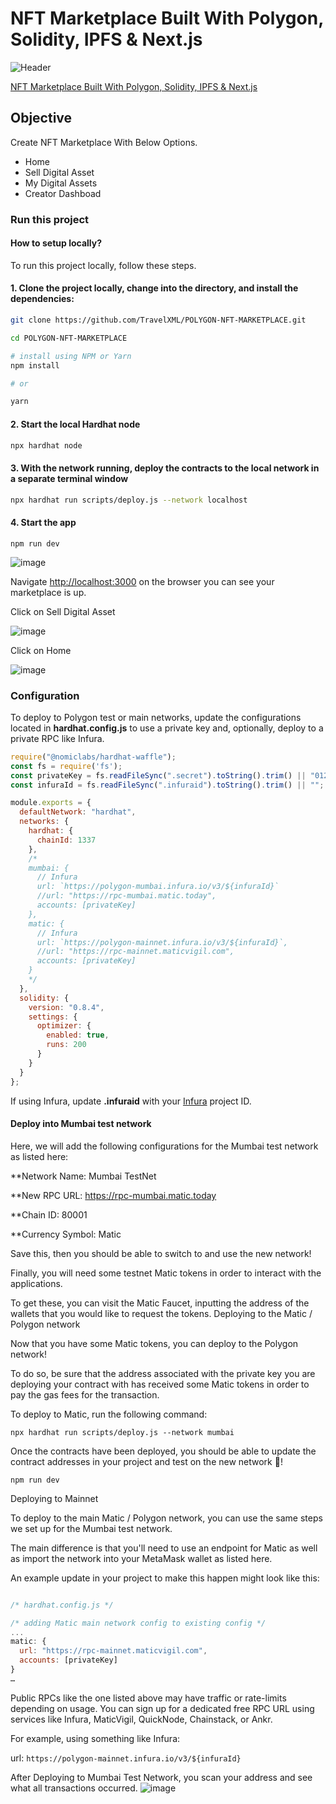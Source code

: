# NFT Marketplace Built With Polygon, Solidity, IPFS & Next.js

![Header](https://raw.githubusercontent.com/TravelXML/POLYGON-NFT-MARKETPLACE/main/NFT%20Marketplace.png)

[NFT Marketplace Built With Polygon, Solidity, IPFS & Next.js](https://github.com/TravelXML/POLYGON-NFT-MARKETPLACE)
## Objective

Create NFT Marketplace With Below Options.

* Home
* Sell Digital Asset
* My Digital Assets
* Creator Dashboad


### Run this project
#### How to setup locally?

To run this project locally, follow these steps.

#### 1. Clone the project locally, change into the directory, and install the dependencies:

```sh
git clone https://github.com/TravelXML/POLYGON-NFT-MARKETPLACE.git

cd POLYGON-NFT-MARKETPLACE

# install using NPM or Yarn
npm install

# or

yarn
```

#### 2. Start the local Hardhat node

```sh
npx hardhat node
```

#### 3. With the network running, deploy the contracts to the local network in a separate terminal window

```sh
npx hardhat run scripts/deploy.js --network localhost
```

#### 4. Start the app

```
npm run dev
```
![image](https://user-images.githubusercontent.com/8361967/147458787-c5e3f23c-58ce-4a63-910d-f6ca114ce587.png)

Navigate [http://localhost:3000](http://localhost:3000) on the browser you can see your marketplace is up.

Click on Sell Digital Asset

![image](https://user-images.githubusercontent.com/8361967/147459946-cc4742ee-2776-4083-a42f-c3975099325a.png)

Click on Home

![image](https://user-images.githubusercontent.com/8361967/147459625-fdcbcdb5-2e12-4806-b37b-c07f09128768.png)


### Configuration

To deploy to Polygon test or main networks, update the configurations located in __hardhat.config.js__ to use a private key and, optionally, deploy to a private RPC like Infura.

```javascript
require("@nomiclabs/hardhat-waffle");
const fs = require('fs');
const privateKey = fs.readFileSync(".secret").toString().trim() || "01234567890123456789";
const infuraId = fs.readFileSync(".infuraid").toString().trim() || "";

module.exports = {
  defaultNetwork: "hardhat",
  networks: {
    hardhat: {
      chainId: 1337
    },
    /*
    mumbai: {
      // Infura
      url: `https://polygon-mumbai.infura.io/v3/${infuraId}`
      //url: "https://rpc-mumbai.matic.today",
      accounts: [privateKey]
    },
    matic: {
      // Infura
      url: `https://polygon-mainnet.infura.io/v3/${infuraId}`,
      //url: "https://rpc-mainnet.maticvigil.com",
      accounts: [privateKey]
    }
    */
  },
  solidity: {
    version: "0.8.4",
    settings: {
      optimizer: {
        enabled: true,
        runs: 200
      }
    }
  }
};
```

If using Infura, update __.infuraid__ with your [Infura](https://infura.io/) project ID.
#### Deploy into Mumbai test network
Here, we will add the following configurations for the Mumbai test network as listed here:

**Network Name: Mumbai TestNet

**New RPC URL: https://rpc-mumbai.matic.today

**Chain ID: 80001

**Currency Symbol: Matic

Save this, then you should be able to switch to and use the new network!

Finally, you will need some testnet Matic tokens in order to interact with the applications.

To get these, you can visit the Matic Faucet, inputting the address of the wallets that you would like to request the tokens.
Deploying to the Matic / Polygon network

Now that you have some Matic tokens, you can deploy to the Polygon network!

To do so, be sure that the address associated with the private key you are deploying your contract with has received some Matic tokens in order to pay the gas fees for the transaction.

To deploy to Matic, run the following command:

    npx hardhat run scripts/deploy.js --network mumbai

Once the contracts have been deployed, you should be able to update the contract addresses in your project and test on the new network 🎉!

    npm run dev

Deploying to Mainnet

To deploy to the main Matic / Polygon network, you can use the same steps we set up for the Mumbai test network.

The main difference is that you'll need to use an endpoint for Matic as well as import the network into your MetaMask wallet as listed here.

An example update in your project to make this happen might look like this:
```javascript

/* hardhat.config.js */

/* adding Matic main network config to existing config */
...
matic: {
  url: "https://rpc-mainnet.maticvigil.com",
  accounts: [privateKey]
}
…
```

Public RPCs like the one listed above may have traffic or rate-limits depending on usage. You can sign up for a dedicated free RPC URL using services like Infura, MaticVigil, QuickNode, Chainstack, or Ankr.

For example, using something like Infura:

  url: `https://polygon-mainnet.infura.io/v3/${infuraId}`


After Deploying to Mumbai Test Network, you scan your address and see what all transactions occurred.
![image](https://user-images.githubusercontent.com/8361967/147469842-c916a347-89cf-40ff-a4eb-586420105801.png)





